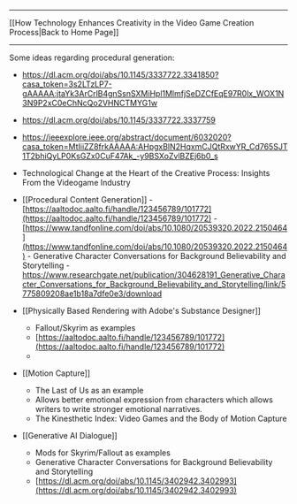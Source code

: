 ___
[[How Technology Enhances Creativity in the Video Game Creation Process|Back to Home Page]]
____

Some ideas regarding procedural generation: 
- https://dl.acm.org/doi/abs/10.1145/3337722.3341850?casa_token=3s2LTzLP7-gAAAAA:jtaYk3ArCrlB4gnSsnSXMiHpl1MlmfjSeDZCfEqE97R0lx_WOX1N3N9P2xC0eChNcQo2VHNCTMYG1w
- https://dl.acm.org/doi/abs/10.1145/3337722.3337759
- https://ieeexplore.ieee.org/abstract/document/6032020?casa_token=MtIiiZZ8frkAAAAA:AHpgxBlN2HqxmCJQtRxwYR_Cd765SJT1T2bhiQyLP0KsGZx0CuF47Ak_-y9BSXoZvlBZEj6b0_s


- Technological Change at the Heart of the Creative Process: Insights From the Videogame Industry
- [[Procedural Content Generation]]
		- [https://aaltodoc.aalto.fi/handle/123456789/101772](https://aaltodoc.aalto.fi/handle/123456789/101772)
		-  [https://www.tandfonline.com/doi/abs/10.1080/20539320.2022.2150464](https://www.tandfonline.com/doi/abs/10.1080/20539320.2022.2150464)
		-  Generative Character Conversations for Background Believability and Storytelling - https://www.researchgate.net/publication/304628191_Generative_Character_Conversations_for_Background_Believability_and_Storytelling/link/5775809208ae1b18a7dfe0e3/download

- [[Physically Based Rendering with Adobe's Substance Designer]]
	- Fallout/Skyrim as examples
	- [https://aaltodoc.aalto.fi/handle/123456789/101772](https://aaltodoc.aalto.fi/handle/123456789/101772)
	-

- [[Motion Capture]]
	- The Last of Us as an example
	- Allows better emotional expression from characters which allows writers to write stronger emotional narratives.
	- The Kinesthetic Index: Video Games and the Body of Motion Capture

- [[Generative AI Dialogue]]
	- Mods for Skyrim/Fallout as examples
	- Generative Character Conversations for Background Believability and Storytelling
	- [https://dl.acm.org/doi/abs/10.1145/3402942.3402993](https://dl.acm.org/doi/abs/10.1145/3402942.3402993)